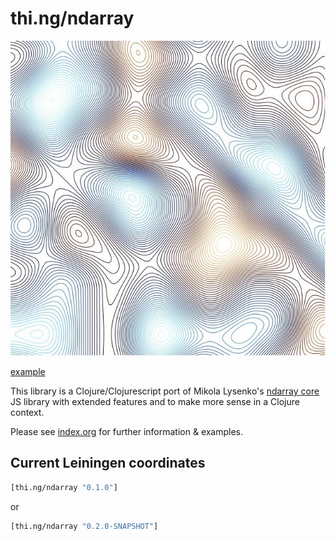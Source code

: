 # thi.ng/ndarray

![2d contour lines example](assets/noise-res128.jpg)

[example](src/contours.org#examples)

This library is a Clojure/Clojurescript port of Mikola Lysenko's
[ndarray core](https://github.com/scijs/ndarray) JS library with
extended features and to make more sense in a Clojure context.

Please see [index.org](src/index.org) for further information & examples.

## Current Leiningen coordinates

```clj
[thi.ng/ndarray "0.1.0"]
```
or

```clj
[thi.ng/ndarray "0.2.0-SNAPSHOT"]
```


